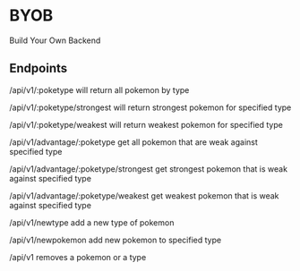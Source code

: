 # BYOB
Build Your Own Backend

## Endpoints
/api/v1/:poketype
will return all pokemon by type

/api/v1/:poketype/strongest
will return strongest pokemon for specified type

/api/v1/:poketype/weakest
will return weakest pokemon for specified type

/api/v1/advantage/:poketype
get all pokemon that are weak against specified type

/api/v1/advantage/:poketype/strongest
get strongest pokemon that is weak against specified type

/api/v1/advantage/:poketype/weakest
get weakest pokemon that is weak against specified type

/api/v1/newtype
add a new type of pokemon

/api/v1/newpokemon
add new pokemon to specified type


/api/v1
removes a pokemon or a type